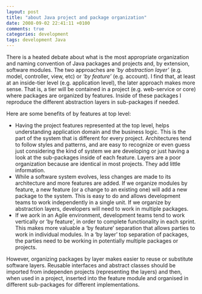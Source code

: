 ```yaml
---
layout: post
title: "about Java project and package organization"
date: 2008-09-02 22:41:11 +0100
comments: true
categories: development
tags: development Java
---
```

There is a heated debate about what is the most appropriate organization and 
naming convention of Java packages and projects and, by extension, software 
modules. The two approaches are *‘by abstraction layer’* (e.g. model, controller, 
view, etc) or *‘by feature’* (e.g. account). I find that, at least at an inside-tier 
level (e.g. application level), the later approach makes more sense. That is, a tier 
will be contained in a project (e.g. web-service or core) where packages are 
organized by features. Inside of these packages I reproduce the different 
abstraction layers in sub-packages if needed.  

Here are some benefits of by features at top level:  

* Having the project features represented at the top level, helps understanding application domain and the business logic. This is the part of the system that is different for every project. Architectures tend to follow styles and patterns, and are easy to recognize or even guess just considering the kind of system we are developing or just having a look at the sub-packages inside of each feature. Layers are a poor organization because are identical in most projects. They add little information.
* While a software system evolves, less changes are made to its architecture and more features are added. If we organize modules by feature, a new feature (or a change to an existing one) will add a new package to the system. This is easy to do and allows development teams to work independently in a single unit. If we organize by abstraction layers, developers will need to work in multiple packages.
* If we aork in an Agile environment, development teams tend to work vertically or ‘by feature’, in order to complete functionality in each sprint. This makes more valuable a ‘by feature’ separation that allows parties to work in individual modules. In a ‘by layer’ top separation of packages, the parties need to be working in potentially multiple packages or projects.  

However, organizing packages by layer makes easier to reuse or substitute software layers. Reusable interfaces and abstract classes should be imported from independen projects (representing the layers) and then, when used in a project, inserted into the feature module and organised in different sub-packages for different implementations.  